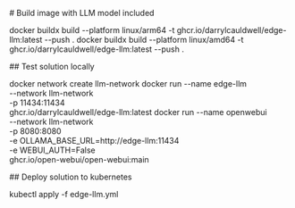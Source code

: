 # Build image with LLM model included

docker buildx build --platform linux/arm64 -t ghcr.io/darrylcauldwell/edge-llm:latest --push .
docker buildx build --platform linux/amd64 -t ghcr.io/darrylcauldwell/edge-llm:latest --push .

## Test solution locally

docker network create llm-network
docker run --name edge-llm \
  --network llm-network \
  -p 11434:11434 \
  ghcr.io/darrylcauldwell/edge-llm:latest
docker run --name openwebui \
  --network llm-network \
  -p 8080:8080 \
  -e OLLAMA_BASE_URL=http://edge-llm:11434 \
  -e WEBUI_AUTH=False \
  ghcr.io/open-webui/open-webui:main

## Deploy solution to kubernetes

kubectl apply -f edge-llm.yml
